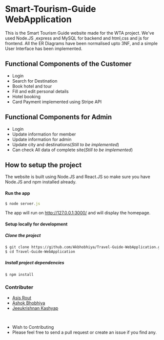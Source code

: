 # Smart-Tourism-Guide WebApplication

This is the Smart Tourism Guide website made for the WTA project. We've used Node.JS ,express and MySQL for backend and html,css and js for frontend. All the ER Diagrams have been normalised upto 3NF, and a simple User Interface has been implemented.

<h2>Functional Components of the Customer</h2>
<ul>
  <li>Login</li>
  <li>Search for Destination</li>
  <li>Book hotel and tour</li>
  <li>Fill and edit personal details</li>
  <li>Hotel booking</li>
  <li>Card Payment implemented using Stripe API</li>
</ul>

<h2>Functional Components for Admin</h2>
<ul>
  <li>Login</li>
  <li>Update information for member</li>
  <li>Update information for admin</li>
  <li>Update city and destinations(<i>Still to be implemented</i>)</li>
  <li>Can check All data of complete site(<i>Still to be implemented</i>)</li>
</ul>

## How to setup the project

The website is built using Node.JS and React.JS so make sure you have Node.JS and npm installed already.

#### Run the app
```js
$ node server.js
```
The app will run on http://127.0.0.1:3000/ and will display the homepage.

#### Setup locally for development

##### Clone the project
```sh
$ git clone https://github.com/Akbhobhiya/Travel-Guide-WebApplication.git
$ cd Travel-Guide-WebApplication
```

##### Install project dependencies
```sh
$ npm install 
```
### Contributer
<ul>
  <li> <a href="https://github.com/Akbhobhiya">Asis Rout</a> </li>
  <li><a href="https://github.com/AsisRout">Ashok Bhobhiya</a> </li>
  <li><a href="https://github.com/Jeeukrishnan">Jeeukrishnan Kashyap </a> </li>
</ul>
<br>
<ul>
  <li>Wish to Contributing</li>
  <li>Please feel free to send a pull request or create an issue if you find any.</li>
</ul>
